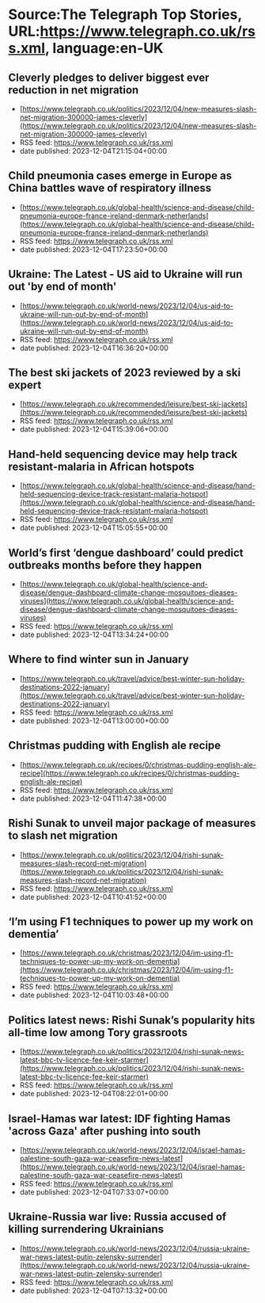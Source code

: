 # Source:The Telegraph Top Stories, URL:https://www.telegraph.co.uk/rss.xml, language:en-UK

## Cleverly pledges to deliver biggest ever reduction in net migration
 - [https://www.telegraph.co.uk/politics/2023/12/04/new-measures-slash-net-migration-300000-james-cleverly](https://www.telegraph.co.uk/politics/2023/12/04/new-measures-slash-net-migration-300000-james-cleverly)
 - RSS feed: https://www.telegraph.co.uk/rss.xml
 - date published: 2023-12-04T21:15:04+00:00



## Child pneumonia cases emerge in Europe as China battles wave of respiratory illness
 - [https://www.telegraph.co.uk/global-health/science-and-disease/child-pneumonia-europe-france-ireland-denmark-netherlands](https://www.telegraph.co.uk/global-health/science-and-disease/child-pneumonia-europe-france-ireland-denmark-netherlands)
 - RSS feed: https://www.telegraph.co.uk/rss.xml
 - date published: 2023-12-04T17:23:50+00:00



## Ukraine: The Latest - US aid to Ukraine will run out 'by end of month'
 - [https://www.telegraph.co.uk/world-news/2023/12/04/us-aid-to-ukraine-will-run-out-by-end-of-month](https://www.telegraph.co.uk/world-news/2023/12/04/us-aid-to-ukraine-will-run-out-by-end-of-month)
 - RSS feed: https://www.telegraph.co.uk/rss.xml
 - date published: 2023-12-04T16:36:20+00:00



## The best ski jackets of 2023 reviewed by a ski expert
 - [https://www.telegraph.co.uk/recommended/leisure/best-ski-jackets](https://www.telegraph.co.uk/recommended/leisure/best-ski-jackets)
 - RSS feed: https://www.telegraph.co.uk/rss.xml
 - date published: 2023-12-04T15:39:06+00:00



## Hand-held sequencing device may help track resistant-malaria in African hotspots
 - [https://www.telegraph.co.uk/global-health/science-and-disease/hand-held-sequencing-device-track-resistant-malaria-hotspot](https://www.telegraph.co.uk/global-health/science-and-disease/hand-held-sequencing-device-track-resistant-malaria-hotspot)
 - RSS feed: https://www.telegraph.co.uk/rss.xml
 - date published: 2023-12-04T15:05:55+00:00



## World’s first ‘dengue dashboard’ could predict outbreaks months before they happen
 - [https://www.telegraph.co.uk/global-health/science-and-disease/dengue-dashboard-climate-change-mosquitoes-dieases-viruses](https://www.telegraph.co.uk/global-health/science-and-disease/dengue-dashboard-climate-change-mosquitoes-dieases-viruses)
 - RSS feed: https://www.telegraph.co.uk/rss.xml
 - date published: 2023-12-04T13:34:24+00:00



## Where to find winter sun in January
 - [https://www.telegraph.co.uk/travel/advice/best-winter-sun-holiday-destinations-2022-january](https://www.telegraph.co.uk/travel/advice/best-winter-sun-holiday-destinations-2022-january)
 - RSS feed: https://www.telegraph.co.uk/rss.xml
 - date published: 2023-12-04T13:00:00+00:00



## Christmas pudding with English ale recipe
 - [https://www.telegraph.co.uk/recipes/0/christmas-pudding-english-ale-recipe](https://www.telegraph.co.uk/recipes/0/christmas-pudding-english-ale-recipe)
 - RSS feed: https://www.telegraph.co.uk/rss.xml
 - date published: 2023-12-04T11:47:38+00:00



## Rishi Sunak to unveil major package of measures to slash net migration
 - [https://www.telegraph.co.uk/politics/2023/12/04/rishi-sunak-measures-slash-record-net-migration](https://www.telegraph.co.uk/politics/2023/12/04/rishi-sunak-measures-slash-record-net-migration)
 - RSS feed: https://www.telegraph.co.uk/rss.xml
 - date published: 2023-12-04T10:41:52+00:00



## ‘I’m using F1 techniques to power up my work on dementia’
 - [https://www.telegraph.co.uk/christmas/2023/12/04/im-using-f1-techniques-to-power-up-my-work-on-dementia](https://www.telegraph.co.uk/christmas/2023/12/04/im-using-f1-techniques-to-power-up-my-work-on-dementia)
 - RSS feed: https://www.telegraph.co.uk/rss.xml
 - date published: 2023-12-04T10:03:48+00:00



## Politics latest news: Rishi Sunak’s popularity hits all-time low among Tory grassroots
 - [https://www.telegraph.co.uk/politics/2023/12/04/rishi-sunak-news-latest-bbc-tv-licence-fee-keir-starmer](https://www.telegraph.co.uk/politics/2023/12/04/rishi-sunak-news-latest-bbc-tv-licence-fee-keir-starmer)
 - RSS feed: https://www.telegraph.co.uk/rss.xml
 - date published: 2023-12-04T08:22:01+00:00



## Israel-Hamas war latest: IDF fighting Hamas 'across Gaza' after pushing into south
 - [https://www.telegraph.co.uk/world-news/2023/12/04/israel-hamas-palestine-south-gaza-war-ceasefire-news-latest](https://www.telegraph.co.uk/world-news/2023/12/04/israel-hamas-palestine-south-gaza-war-ceasefire-news-latest)
 - RSS feed: https://www.telegraph.co.uk/rss.xml
 - date published: 2023-12-04T07:33:07+00:00



## Ukraine-Russia war live: Russia accused of killing surrendering Ukrainians
 - [https://www.telegraph.co.uk/world-news/2023/12/04/russia-ukraine-war-news-latest-putin-zelensky-surrender](https://www.telegraph.co.uk/world-news/2023/12/04/russia-ukraine-war-news-latest-putin-zelensky-surrender)
 - RSS feed: https://www.telegraph.co.uk/rss.xml
 - date published: 2023-12-04T07:13:32+00:00



